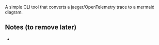 A simple CLI tool that converts a jaeger/OpenTelemetry trace to a mermaid diagram.

## Notes (to remove later)

*
